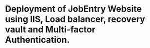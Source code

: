 # Deployment of JobEntry Website using IIS, Load balancer, recovery vault and Multi-factor Authentication.
